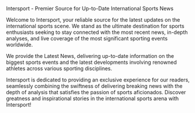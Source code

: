Intersport - Premier Source for Up-to-Date International Sports News

Welcome to Intersport, your reliable source for the latest updates on the international sports scene. We stand as the ultimate destination for sports enthusiasts seeking to stay connected with the most recent news, in-depth analyses, and live coverage of the most significant sporting events worldwide.

We provide the Latest News, delivering up-to-date information on the biggest sports events and the latest developments involving renowned athletes across various sporting disciplines.

Intersport is dedicated to providing an exclusive experience for our readers, seamlessly combining the swiftness of delivering breaking news with the depth of analysis that satisfies the passion of sports aficionados. Discover greatness and inspirational stories in the international sports arena with Intersport!
